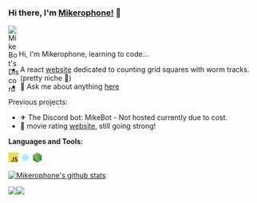 ### Hi there, I'm [Mikerophone!](https://mah51.github.io) 👋

<a href="https://discord.gg/UmXUUaA">
  <img align="left" alt="MikeBot's Discord" width="21px" src="https://raw.githubusercontent.com/anuraghazra/anuraghazra/master/assets/discord-round.svg" />
</a>

<br />
<br />

Hi, I'm Mikerophone, learning to code...

- A react [website](https://github.com/mah51/WormTracker) dedicated to counting grid squares with worm tracks. (pretty niche 🧐)
- 💬 Ask me about anything [here](https://github.com/mah51/mah51/issues)

Previous projects:

- ✈ The Discord bot: MikeBot - Not hosted currently due to cost.
- 🔭 movie rating [website](https://github.com/mah51/movie-web), still going strong! 

**Languages and Tools:**  

<code><img height="20" src="https://raw.githubusercontent.com/github/explore/80688e429a7d4ef2fca1e82350fe8e3517d3494d/topics/javascript/javascript.png"></code>
<code><img height="20" src="https://raw.githubusercontent.com/github/explore/80688e429a7d4ef2fca1e82350fe8e3517d3494d/topics/react/react.png"></code>
<code><img height="20" src="https://raw.githubusercontent.com/github/explore/80688e429a7d4ef2fca1e82350fe8e3517d3494d/topics/nodejs/nodejs.png"></code>

[![Mikerophone's github stats](https://github-readme-stats.vercel.app/api?username=mah51&count_private=true&show_icons=true&title_color=fff&icon_color=79ff97&text_color=9f9f9f&bg_color=151515)](https://github.com/anuraghazra/github-readme-stats)

<a href="https://github.com/mah51/movie-web">
  <img align="left" src="https://github-readme-stats.vercel.app/api/pin/?username=mah51&repo=movie-web&title_color=fff&icon_color=79ff97&text_color=9f9f9f&bg_color=151515" />
</a>

<a href="https://github.com/mah51/mah51.github.io">
  <img align="left" src="https://github-readme-stats.vercel.app/api/pin/?username=mah51&repo=mah51.github.io&title_color=fff&icon_color=79ff97&text_color=9f9f9f&bg_color=151515" />
</a>
